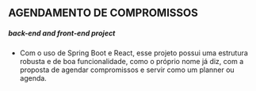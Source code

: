 ## AGENDAMENTO DE COMPROMISSOS 
##### back-end and front-end project 
- Com o uso de Spring Boot e React, esse projeto possui uma estrutura robusta e de boa funcionalidade, como o próprio nome já diz, com a proposta de agendar compromissos e servir como um planner ou agenda. 
